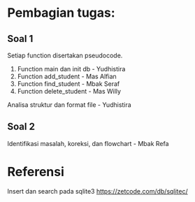 # Pembagian tugas:

## Soal 1

Setiap function disertakan pseudocode.

1. Function main dan init db - Yudhistira
2. Function add_student - Mas Alfian
3. Function find_student - Mbak Seraf
4. Function delete_student - Mas Willy

Analisa struktur dan format file - Yudhistira

## Soal 2

Identifikasi masalah, koreksi, dan flowchart - Mbak Refa

# Referensi

Insert dan search pada sqlite3 https://zetcode.com/db/sqlitec/
